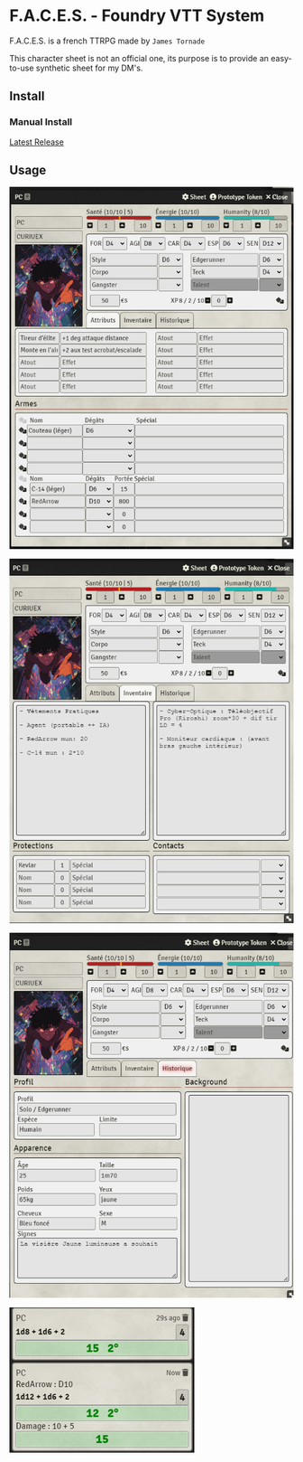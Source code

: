 # F.A.C.E.S. - Foundry VTT System

F.A.C.E.S. is a french TTRPG made by `James Tornade`

This character sheet is not an official one, its purpose is to provide an easy-to-use synthetic sheet for my DM's.

## Install

### Manual Install

[Latest Release](https://github.com/monnierant/FACES/releases/latest/download/system.json)

## Usage

![Page1](docs/img/Page1.png)

![Page2](docs/img/Page2.png)

![Page3](docs/img/Page3.png)

![Page4](docs/img/Page4.png)
